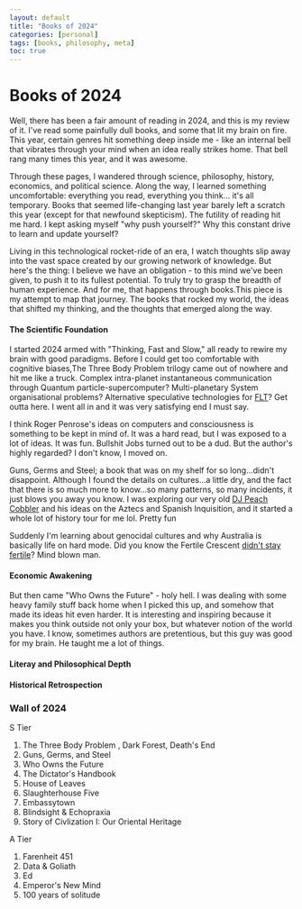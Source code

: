 ```yaml
---
layout: default
title: "Books of 2024"
categories: [personal]
tags: [books, philosophy, meta]
toc: true
---
```

# Books of 2024
Well, there has been a fair amount of reading in 2024, and this is my review of it. I've read some painfully dull books, and some that lit my brain on fire. This year, certain genres hit something deep inside me - like an internal bell that vibrates through your mind when an idea really strikes home. That bell rang many times this year, and it was awesome.


Through these pages, I wandered through science, philosophy, history, economics, and political science. Along the way, I learned something uncomfortable: everything you read, everything you think... it's all temporary. Books that seemed life-changing last year barely left a scratch this year (except for that newfound skepticism). The futility of reading hit me hard. I kept asking myself "why push yourself?" Why this constant drive to learn and update yourself?


Living in this technological rocket-ride of an era, I watch thoughts slip away into the vast space created by our growing network of knowledge. But here's the thing: I believe we have an obligation - to this mind we've been given, to push it to its fullest potential. To truly try to grasp the breadth of human experience. And for me, that happens through books.This piece is my attempt to map that journey. The books that rocked my world, the ideas that shifted my thinking, and the thoughts that emerged along the way.

#### The Scientific Foundation

I started 2024 armed with "Thinking, Fast and Slow," all ready to rewire my brain with good paradigms. Before I could get too comfortable with cognitive biases,The Three Body Problem trilogy came out of nowhere and hit me like a truck. Complex intra-planet instantaneous communication through Quantum particle-supercomputer? Multi-planetary System organisational problems? Alternative speculative technologies for [FLT](https://en.wikipedia.org/wiki/Faster-than-light)? Get outta here. I went all in and it was very satisfying end I must say.

  

I think Roger Penrose's ideas on computers and consciousness is something to be kept in mind of. It was a hard read, but I was exposed to a lot of ideas. It was fun. Bullshit Jobs turned out to be a dud. But the author's highly regarded? I don't know, I moved on.

Guns, Germs and Steel; a book that was on my shelf for so long...didn't disappoint. Although I found the details on cultures...a little dry, and the fact that there is so much more to know...so many patterns, so many incidents, it just blows you away you know. I was exploring our very old [DJ Peach Cobbler](https://www.youtube.com/@DJPeachCobbler) and his ideas on the Aztecs and Spanish Inquisition, and it started a whole lot of history tour for me lol. Pretty fun

  

Suddenly I'm learning about genocidal cultures and why Australia is basically life on hard mode. Did you know the Fertile Crescent [didn't stay fertile](https://www.reddit.com/r/AskHistorians/comments/4p4qt7/why_is_the_fertile_crescent_now_desert/)? Mind blown man.

  

#### Economic Awakening
But then came "Who Owns the Future" - holy hell. I was dealing with some heavy family stuff back home when I picked this up, and somehow that made its ideas hit even harder. It is interesting and inspiring because it makes you think outside not only your box, but whatever notion of the world you have. I know, sometimes authors are pretentious, but this guy was good for my brain. He taught me a lot of things.


#### Literay and Philosophical Depth
#### Historical Retrospection

### Wall of 2024
S Tier
1. The Three Body Problem , Dark Forest, Death's End
2. Guns, Germs, and Steel
3. Who Owns the Future
4. The Dictator's Handbook
5. House of Leaves
6. Slaughterhouse Five
7. Embassytown
8. Blindsight & Echopraxia
9. Story of Civlization I: Our Oriental Heritage

A Tier
1. Farenheit 451
2. Data & Goliath
3. Ed
4. Emperor's New Mind
5. 100 years of solitude